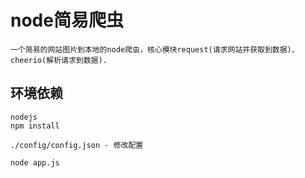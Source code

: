 #   node简易爬虫

    一个简易的网站图片到本地的node爬虫，核心模块request(请求网站并获取到数据)、cheerio(解析请求到数据).

##  环境依赖

    nodejs
    npm install

    ./config/config.json - 修改配置

    node app.js
